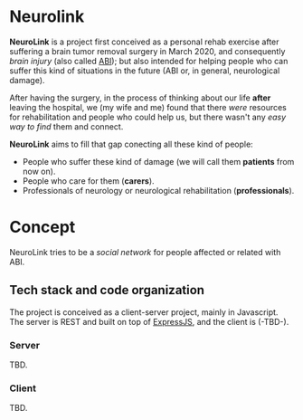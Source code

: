 # Neurolink

**NeuroLink** is a project first conceived as a personal rehab exercise after suffering a brain tumor removal surgery in March 2020, and consequently _brain injury_ (also called [ABI](https://en.wikipedia.org/wiki/Acquired_brain_injury)); but also intended for helping people who can suffer this kind of situations in the future (ABI or, in general, neurological damage).

After having the surgery, in the process of thinking about our life **after** leaving the hospital, we (my wife and me) found that there _were_ resources for rehabilitation and people who could help us, but there wasn't any _easy way to find_ them and connect.

**NeuroLink** aims to fill that gap conecting all these kind of people:
* People who suffer these kind of damage (we will call them **patients** from now on).
* People who care for them (**carers**).
* Professionals of neurology or neurological rehabilitation (**professionals**).


# Concept

NeuroLink tries to be a _social network_ for people affected or related with ABI.

## Tech stack and code organization

The project is conceived as a client-server project, mainly in Javascript. The server is REST and built on top of [ExpressJS](https://expressjs.com/), and the client is (-TBD-).

### Server
TBD.

### Client
TBD.